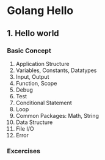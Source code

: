 # Golang Hello

## 1. Hello world

### Basic Concept

1. Application Structure
2. Variables, Constants, Datatypes
3. Input, Output
4. Function, Scope
5. Debug
6. Test
7. Conditional Statement
8. Loop
9. Common Packages: Math, String
10. Data Structure
11. File I/O
12. Error

### Excercises
